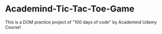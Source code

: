 # Academind-Tic-Tac-Toe-Game
This is a DOM practice project of "100 days of code" by Academind Udemy Course!

